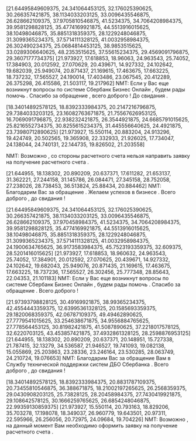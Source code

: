 [21.64495849609375, 24.341064453125, 32.176025390625, 30.266357421875, 38.1134033203125, 33.0096435546875, 26.628662109375, 37.9705810546875, 41.5234375, 34.7064208984375, 39.9581298828125, 35.4774169921875, 44.5513916015625, 38.10498046875, 35.8851318359375, 28.1229248046875, 31.3099365234375, 37.5714111328125, 41.0032958984375, 26.302490234375, 25.0684814453125, 38.9853515625, 33.0289306640625, 48.2353515625, 37.55615234375, 29.4569091796875, 29.3607177734375]
[21.973927, 17.618853, 18.96063, 24.963543, 25.74052, 17.384903, 20.012592, 27.070629, 20.439671, 14.927332, 24.102642, 19.682039, 25.949074, 20.871437, 21.169615, 17.463675, 17.663225, 18.737232, 17.565527, 24.190014, 17.403486, 23.067545, 20.412289, 26.375298, 26.415586, 21.503117, 19.217962]
NMT: Если у Вас еще возникнут вопросы по системе Сбербанк Бизнес Онлайн , будем рады помочь . Спасибо за обращение , всего доброго ! До свидания .

[18.34014892578125, 18.8392333984375, 20.2147216796875, 29.7384033203125, 23.16082763671875, 21.75567626953125, 16.7069091796875, 22.938232421875, 26.3544921875, 24.6685791015625, 25.8216552734375, 30.8255615234375, 31.445556640625, 24.4921875, 23.73980712890625]
[21.973927, 15.550114, 20.883204, 24.913296, 19.424749, 20.502565, 19.365908, 22.332933, 21.926025, 17.734047, 24.138044, 24.740131, 22.144735, 19.826502, 21.203558]

NMT: Возможно , со стороны расчетного счета нельзя направить заявку на получение расчетного счета .

[21.644955, 18.138302, 20.890209, 20.637371, 17.611282, 21.653137, 31.362221, 27.244158, 31.145786, 26.084471, 27.345158, 28.752058, 27.238026, 28.738453, 36.513824, 25.88434, 20.884462]
NMT: Благодарим Вас за обращение . Желаем успехов в бизнесе . Всего доброго , до свидания !

[21.64495849609375, 24.341064453125, 32.176025390625, 30.266357421875, 38.1134033203125, 33.0096435546875, 26.628662109375, 37.970458984375, 41.5234375, 34.7064208984375, 39.9581298828125, 35.4774169921875, 44.5513916015625, 38.10498046875, 35.8851318359375, 28.1229248046875, 31.3099365234375, 37.5714111328125, 41.0032958984375, 24.1900634765625, 36.9173583984375, 45.7523193359375, 32.609375, 28.5201416015625]
[21.973927, 17.618853, 18.960632, 24.963543, 25.74052, 17.384901, 20.012592, 27.070625, 20.439671, 14.927332, 24.102642, 19.682043, 25.949076, 20.871435, 21.169615, 17.463675, 17.663225, 18.737236, 17.565527, 26.302456, 25.777348, 28.85643, 22.04353, 21.101183]
NMT: Если у Вас еще возникнут вопросы по системе Сбербанк Бизнес Онлайн , будем рады помочь . Спасибо за обращение . Всего доброго !

[21.97393798828125, 30.49169921875, 38.99365234375, 42.4554443359375, 12.63995361328125, 20.1585693359375, 29.1820068359375, 42.06787109375, 49.49462890625, 27.7779541015625, 33.254638671875, 34.9556884765625, 27.778564453125, 30.81982421875, 41.5087890625, 37.2218017578125, 32.6220703125, 43.453857421875, 37.4932861328125, 28.2598876953125]
[21.644955, 18.138302, 20.890209, 20.637371, 20.148951, 15.727338, 21.787415, 32.13279, 34.536587, 21.946527, 19.741093, 19.082138, 15.055869, 25.203863, 23.28336, 23.246164, 23.530285, 28.063749, 24.210724, 19.076653]
NMT: Благодарим Вас за обращение Вам в Службу технической поддержки систем ДБО Сбербанка . Всего доброго , до свидания !

[18.34014892578125, 18.8392333984375, 20.8831787109375, 20.73455810546875, 36.388671875, 18.21002197265625, 26.2568359375, 29.0430908203125, 25.73828125, 28.20458984375, 27.7430419921875, 29.108642578125, 30.1666259765625, 26.6854248046875, 22.99359130859375]
[21.973927, 15.550114, 20.793163, 18.829206, 35.703278, 17.198078, 18.349037, 26.960779, 19.643501, 20.97311, 22.595966, 26.256056, 20.72975, 24.09684, 19.704226]
NMT: Возможно , на данный момент Вам необходимо оформить заявку на получение расчетного счета .
